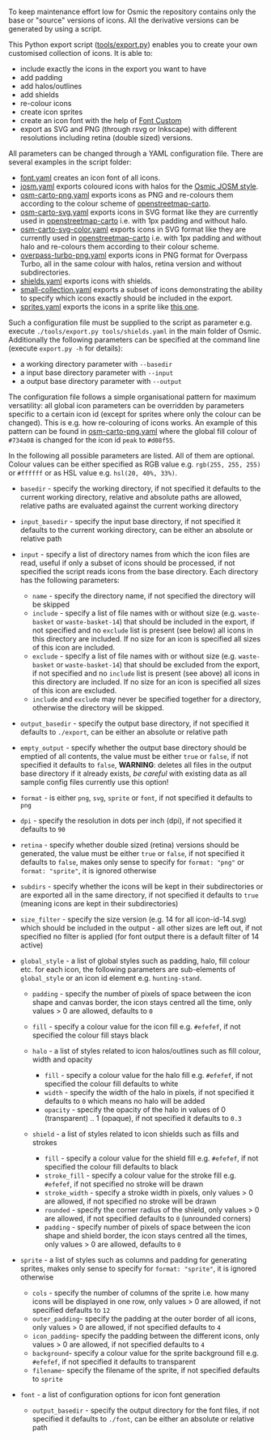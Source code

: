 To keep maintenance effort low for Osmic the repository contains only the base or "source" versions of icons. All the derivative versions can be generated by using a script.

This Python export script ([tools/export.py](https://github.com/gmgeo/osmic/blob/master/tools/export.py)) enables you to create your own customised collection of icons. It is able to:

* include exactly the icons in the export you want to have
* add padding
* add halos/outlines
* add shields
* re-colour icons
* create icon sprites
* create an icon font with the help of [Font Custom](https://github.com/FontCustom/fontcustom/)
* export as SVG and PNG (through rsvg or Inkscape) with different resolutions including retina (double sized) versions.

All parameters can be changed through a YAML configuration file. There are several examples in the script folder:

* [font.yaml](https://github.com/gmgeo/osmic/blob/master/tools/config/font.yaml) creates an icon font of all icons.
* [josm.yaml](https://github.com/gmgeo/osmic/blob/master/tools/config/josm.yaml) exports coloured icons with halos for the [Osmic JOSM style](https://github.com/gmgeo/osmic-josm-style).
* [osm-carto-png.yaml](https://github.com/gmgeo/osmic/blob/master/tools/config/osm-carto-png.yaml) exports icons as PNG and re-colours them according to the colour scheme of [openstreetmap-carto](https://github.com/gravitystorm/openstreetmap-carto).
* [osm-carto-svg.yaml](https://github.com/gmgeo/osmic/blob/master/tools/config/osm-carto-svg.yaml) exports icons in SVG format like they are currently used in [openstreetmap-carto](https://github.com/gravitystorm/openstreetmap-carto) i.e. with 1px padding and without halo.
* [osm-carto-svg-color.yaml](https://github.com/gmgeo/osmic/blob/master/tools/config/osm-carto-svg-color.yaml) exports icons in SVG format like they are currently used in [openstreetmap-carto](https://github.com/gravitystorm/openstreetmap-carto) i.e. with 1px padding and without halo and re-colours them according to their colour scheme.
* [overpass-turbo-png.yaml](https://github.com/gmgeo/osmic/blob/master/tools/config/overpass-turbo-png.yaml) exports icons in PNG format for Overpass Turbo, all in the same colour with halos, retina version and without subdirectories.
* [shields.yaml](https://github.com/gmgeo/osmic/blob/master/tools/config/shields.yaml) exports icons with shields.
* [small-collection.yaml](https://github.com/gmgeo/osmic/blob/master/tools/config/small-collection.yaml) exports a subset of icons demonstrating the ability to specify which icons exactly should be included in the export.
* [sprites.yaml](https://github.com/gmgeo/osmic/blob/master/tools/config/sprites.yaml) exports the icons in a sprite like [this one](https://github.com/gmgeo/osmic/blob/master/icons@2x.png).

Such a configuration file must be supplied to the script as parameter e.g. execute `./tools/export.py tools/shields.yaml` in the main folder of Osmic. Additionally the following parameters can be specified at the command line (execute `export.py -h` for details):
* a working directory parameter with `--basedir`
* a input base directory parameter with `--input`
* a output base directory parameter with `--output`

The configuration file follows a simple organisational pattern for maximum versatility: all global icon parameters can be overridden by parameters specific to a certain icon id (except for sprites where only the colour can be changed). This is e.g. how re-colouring of icons works. An example of this pattern can be found in [osm-carto-png.yaml](https://github.com/gmgeo/osmic/blob/master/tools/config/osm-carto-png.yaml) where the global fill colour of `#734a08` is changed for the icon id `peak` to `#d08f55`.

In the following all possible parameters are listed. All of them are optional.
Colour values can be either specified as RGB value e.g. `rgb(255, 255, 255)` or `#ffffff` or as HSL value e.g. `hsl(20, 40%, 33%)`.

* `basedir` - specify the working directory, if not specified it defaults to the current working directory, relative and absolute paths are allowed, relative paths are evaluated against the current working directory

* `input_basedir` - specify the input base directory, if not specified it defaults to the current working directory, can be either an absolute or relative path

* `input` - specify a list of directory names from which the icon files are read, useful if only a subset of icons should be processed, if not specified the script reads icons from the base directory. Each directory has the following parameters:
  * `name` - specify the directory name, if not specified the directory will be skipped
  * `include` - specify a list of file names with or without size (e.g. `waste-basket` or `waste-basket-14`) that should be included in the export, if not specified and no `exclude` list is present (see below) all icons in this directory are included. If no size for an icon is specified all sizes of this icon are included.
  * `exclude` - specify a list of file names with or without size (e.g. `waste-basket` or `waste-basket-14`) that should be excluded from the export, if not specified and no `include` list is present (see above) all icons in this directory are included. If no size for an icon is specified all sizes of this icon are excluded.
  * `include` and `exclude` may never be specified together for a directory, otherwise the directory will be skipped.

* `output_basedir` - specify the output base directory, if not specified it defaults to `./export`, can be either an absolute or relative path

* `empty_output` - specify whether the output base directory should be emptied of all contents, the value must be either `true` or `false`, if not specified it defaults to `false`, **WARNING**: deletes all files in the output base directory if it already exists, *be careful* with existing data as all sample config files currently use this option!

* `format` - is either `png`, `svg`, `sprite` or `font`, if not specified it defaults to `png`

* `dpi` - specify the resolution in dots per inch (dpi), if not specified it defaults to `90`

* `retina` - specify whether double sized (retina) versions should be generated, the value must be either `true` or `false`, if not specified it defaults to `false`, makes only sense to specify for `format: "png"` or `format: "sprite"`, it is ignored otherwise

* `subdirs` - specify whether the icons will be kept in their subdirectories or are exported all in the same directory, if not specified it defaults to `true` (meaning icons are kept in their subdirectories)

* `size_filter` - specify the size version (e.g. 14 for all icon-id-14.svg) which should be included in the output - all other sizes are left out, if not specified no filter is applied (for font output there is a default filter of 14 active)

* `global_style` - a list of global styles such as padding, halo, fill colour etc. for each icon, the following parameters are sub-elements of `global_style` or an icon id element e.g. `hunting-stand`.

  * `padding` - specify the number of pixels of space between the icon shape and canvas border, the icon stays centred all the time, only values > 0 are allowed, defaults to `0`

  * `fill` - specify a colour value for the icon fill e.g. `#efefef`, if not specified the colour fill stays black

  * `halo` - a list of styles related to icon halos/outlines such as fill colour, width and opacity
    * `fill` - specify a colour value for the halo fill e.g. `#efefef`, if not specified the colour fill defaults to white
    * `width` - specify the width of the halo in pixels, if not specified it defaults to `0` which means no halo will be added
    * `opacity` - specify the opacity of the halo in values of 0 (transparent) .. 1 (opaque), if not specified it defaults to `0.3`

  * `shield` - a list of styles related to icon shields such as fills and strokes
    * `fill` - specify a colour value for the shield fill e.g. `#efefef`, if not specified the colour fill defaults to black
    * `stroke_fill` - specify a colour value for the stroke fill e.g. `#efefef`, if not specified no stroke will be drawn
    * `stroke_width` - specify a stroke width in pixels, only values > 0 are allowed, if not specified no stroke will be drawn
    * `rounded` - specify the corner radius of the shield, only values > 0 are allowed, if not specified defaults to `0` (unrounded corners)
    * `padding` - specify number of pixels of space between the icon shape and shield border, the icon stays centred all the times, only values > 0 are allowed, defaults to `0`

* `sprite` - a list of styles such as columns and padding for generating sprites, makes only sense to specify for `format: "sprite"`, it is ignored otherwise
  * `cols` - specify the number of columns of the sprite i.e. how many icons will be displayed in one row, only values > 0 are allowed, if not specified defaults to `12`
  * `outer_padding`- specify the padding at the outer border of all icons, only values > 0 are allowed, if not specified defaults to `4`
  * `icon_padding`- specify the padding between the different icons, only values > 0 are allowed, if not specified defaults to `4`
  * `background`- specify a colour value for the sprite background fill e.g. `#efefef`, if not specified it defaults to transparent
  * `filename`- specify the filename of the sprite, if not specified defaults to `sprite`

* `font` - a list of configuration options for icon font generation
  * `output_basedir` - specify the output directory for the font files, if not specified it defaults to `./font`, can be either an absolute or relative path
